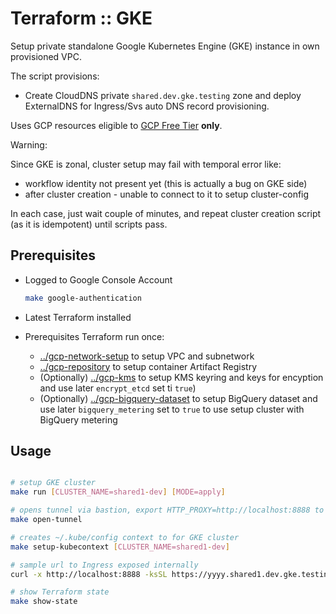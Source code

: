 # Terraform :: GKE

Setup private standalone Google Kubernetes Engine (GKE) instance in own provisioned VPC.

The script provisions:

* Create CloudDNS private `shared.dev.gke.testing` zone and deploy ExternalDNS for Ingress/Svs auto DNS record provisioning.

Uses GCP resources eligible to [GCP Free Tier](https://cloud.google.com/free/docs/gcp-free-tier#free-tier-usage-limits) __only__.

Warning:

Since GKE is zonal, cluster setup may fail with temporal error like:

* workflow identity not present yet (this is actually a bug on GKE side)
* after cluster creation - unable to connect to it to setup cluster-config

In each case, just wait couple of minutes, and repeat cluster creation script (as it is idempotent) until scripts pass.

## Prerequisites

* Logged to Google Console Account

  ```bash
  make google-authentication
  ```

* Latest Terraform installed

* Prerequisites Terraform run once:
  * [../gcp-network-setup](../gcp-network-setup) to setup VPC and subnetwork
  * [../gcp-repository](../gcp-repository) to setup container Artifact Registry
  * (Optionally) [../gcp-kms](../gcp-kms) to setup KMS keyring and keys for encyption and use later `encrypt_etcd` set ti `true`)
  * (Optionally) [../gcp-bigquery-dataset](../gcp-bigquery-dataset) to setup BigQuery dataset and use later `bigquery_metering` set to `true` to use setup cluster with BigQuery metering

## Usage

```bash

# setup GKE cluster
make run [CLUSTER_NAME=shared1-dev] [MODE=apply]

# opens tunnel via bastion, export HTTP_PROXY=http://localhost:8888 to use it in the shell
make open-tunnel

# creates ~/.kube/config context to for GKE cluster
make setup-kubecontext [CLUSTER_NAME=shared1-dev]

# sample url to Ingress exposed internally
curl -x http://localhost:8888 -ksSL https://yyyy.shared1.dev.gke.testing

# show Terraform state
make show-state
```
